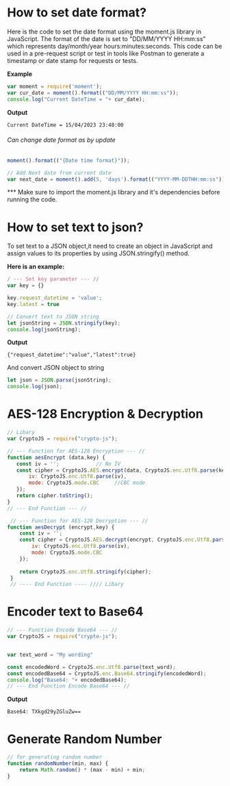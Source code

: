 # How to set date format?

Here is the code to set the date format using the moment.js library in JavaScript. The format of the date is set to "DD/MM/YYYY HH:mm:ss" which represents day/month/year hours:minutes:seconds. This code can be used in a pre-request script or test in tools like Postman to generate a timestamp or date stamp for requests or tests.

**Example**
```javascript
var moment = require('moment');
var cur_date = moment().format(("DD/MM/YYYY HH:mm:ss"));
console.log("Current DateTime = "+ cur_date);
```

**Output**
```
Current DateTime = 15/04/2023 23:48:00
```

###### Can change date format as by update 
```javascript
moment().format(("{Date time format}"));

// Add Next date from current date
var next_date = moment().add(5, 'days').format(("YYYY-MM-DDTHH:mm:ss"));
```

*** Make sure to import the moment.js library and it's dependencies before running the code.

# How to set text to json?
To set text to a JSON object,it need to create an object in JavaScript and assign values to its properties by using JSON.stringify() method.

**Here is an example:**
```javascript
/ --- Set key parameter --- //
var key = {}

key.request_datetime = 'value';
key.latest = true  

// Convert text to JSON string
let jsonString = JSON.stringify(key);
console.log(jsonString);
```

**Output**
```
{"request_datetime":"value","latest":true}
```

And convert JSON object to string

```javascript
let json = JSON.parse(jsonString);
console.log(json);
```

# AES-128 Encryption & Decryption

```javascript
// Libary 
var CryptoJS = require("crypto-js");

// --- Function for AES-128 Encryption --- //
function aesEncrypt (data,key) {
   const iv = '';            // No IV
   const cipher = CryptoJS.AES.encrypt(data, CryptoJS.enc.Utf8.parse(key), {
       iv: CryptoJS.enc.Utf8.parse(iv),
       mode: CryptoJS.mode.CBC     //CBC mode
   });
   return cipher.toString();
}
// --- End Function --- //

 // --- Function for AES-128 Decryption --- //
function aesDecrypt (encrypt,key) {
    const iv = '';
    const cipher = CryptoJS.AES.decrypt(encrypt, CryptoJS.enc.Utf8.parse(key), {
        iv: CryptoJS.enc.Utf8.parse(iv),
        mode: CryptoJS.mode.CBC
    });
 
    return CryptoJS.enc.Utf8.stringify(cipher);
 }
 // ---- End Function ---- //// Libary 
```


# Encoder text to Base64
```javascript
// --- Function Encode Base64 --- //
var CryptoJS = require("crypto-js");


var text_word = "My wording"

const encodedWord = CryptoJS.enc.Utf8.parse(text_word); 
const encodedBase64 = CryptoJS.enc.Base64.stringify(encodedWord);
console.log("Base64: "+ encodedBase64);
// --- End Function Encode Base64 --- //
```

**Output**
```
Base64: TXkgd29yZGluZw==
```

# Generate Random Number

```javascript
// for generating random number 
function randomNumber(min, max) { 
    return Math.random() * (max - min) + min;
} 
```

